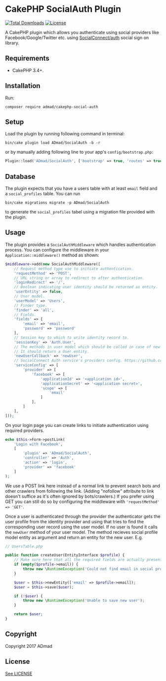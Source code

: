 CakePHP SocialAuth Plugin
=========================

[![Total Downloads](https://img.shields.io/packagist/dt/ADmad/cakephp-social-auth.svg?style=flat-square)](https://packagist.org/packages/admad/cakephp-social-auth)
[![License](https://img.shields.io/badge/license-MIT-blue.svg?style=flat-square)](LICENSE)

A CakePHP plugin which allows you authenticate using social providers like
Facebook/Google/Twitter etc. using [SocialConnect/auth](https://github.com/SocialConnect/auth)
social sign on library.

Requirements
------------

* CakePHP 3.4+.

Installation
------------

Run:

```
composer require admad/cakephp-social-auth
```

Setup
-----

Load the plugin by running following command in terminal:

```
bin/cake plugin load ADmad/SocialAuth -b -r
```

or by manually adding following line to your app's `config/bootstrap.php`:

```php
Plugin::load('ADmad/SocialAuth', ['bootstrap' => true, 'routes' => true]);
```

Database
--------

The plugin expects that you have a users table with at least `email` field
and a `social_profiles` table. You can run

```
bin/cake migrations migrate -p ADmad/SocialAuth
```

to generate the `social_profiles` tabel using a migration file provided with
the plugin.

Usage
-----

The plugin provides a `SocialAuthMiddleware` which handles authentication process.
You can configure the middleware in your `Application::middleware()` method as shown:

```php
$middleware->add(new SocialAuthMiddleware([
    // Request method type use to initiate authentication.
    'requestMethod' => 'POST',
    // URL string or array to redirect to after authentication.
    'loginRedirect' => '/',
    // Boolean indicating user identity should be returned as entity.
    'userEntity' => false,
    // User model.
    'userModel' => 'Users',
    // Finder type.
    'finder' => 'all',
    // Fields.
    'fields' => [
        'email' => 'email',
        'password' => 'password'
    ],
    // Session key to which to write identity record to.
    'sessionKey' => 'Auth.User',
    // The methods in user model which should be called in case of new user.
    // It should return a User entity.
    'newUserCallback' => 'newUser',
    // SocialConnect Auth service's providers config. https://github.com/SocialConnect/auth/blob/master/README.md
    'serviceConfig' => [
        'provider' => [
            'facebook' => [
                'applicationId' => '<application id>',
                'applicationSecret' => '<application secret>',
                'scope' => [
                    'email'
                ]
            ],
        ]
    ],
]));
```

On your login page you can create links to initiate authentication using required
providers.

```php
echo $this->Form->postLink(
    'Login with Facebook',
    [
        'plugin' => 'ADmad/SocialAuth',
        'controller' => 'Auth',
        'action' => 'login',
        'provider' => 'facebook'
    ]
);
```

We use a POST link here instead of a normal link to prevent search bots and other
crawlers from following the link. (Adding "nofollow" attribute to link doesn't
suffice as it's often ignored by bots/crawlers.) If you prefer using GET you can
still do so by configuring the middleware with `'requestMethod' => 'GET'`.

Once a user is authenticated through the provider the authenticator gets the user
profile from the identity provider and using that tries to find the corresponding
user record using the user model. If no user is found it calls the `newUser` method
of your user model. The method recieves social profile model entity as argument
and return an entity for the new user. E.g.

```php
// UsersTable.php

public function createUser(EntityInterface $profile) {
    // Make sure here that all the required fields are actually present
    if (empty($profile->email)) {
        throw new \RuntimeException('Could not find email in social profile.');
    }

    $user = $this->newEntity(['email' => $profile->email]);
    $user = $this->save($user);

    if (!$user) {
        throw new \RuntimeException('Unable to save new user');
    }

    return $user;
}
```

Copyright
---------
Copyright 2017 ADmad

License
-------
[See LICENSE](LICENSE.txt)
